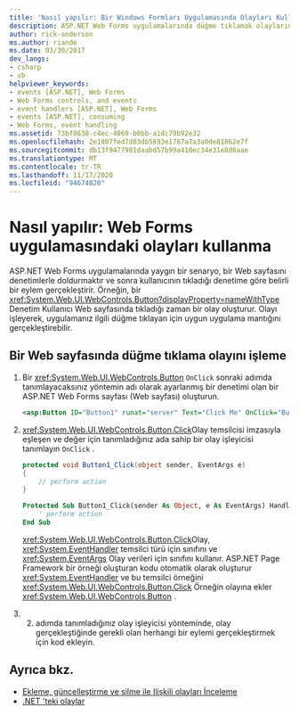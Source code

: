 ```yaml
---
title: 'Nasıl yapılır: Bir Windows Formları Uygulamasında Olayları Kullanma'
description: ASP.NET Web Forms uygulamalarında düğme tıklamak olaylarını nasıl işleyeceğinizi öğrenin.
author: rick-anderson
ms.author: riande
ms.date: 03/30/2017
dev_langs:
- csharp
- vb
helpviewer_keywords:
- events [ASP.NET], Web Forms
- Web Forms controls, and events
- event handlers [ASP.NET], Web Forms
- events [ASP.NET], consuming
- Web Forms, event handling
ms.assetid: 73bf8638-c4ec-4069-b0bb-a1dc79b92e32
ms.openlocfilehash: 2e1807fed7d03db5893e1767a7a3a0de81862e7f
ms.sourcegitcommit: db13f9477981daabd57b99a410ec34e31e8d6aae
ms.translationtype: MT
ms.contentlocale: tr-TR
ms.lasthandoff: 11/17/2020
ms.locfileid: "94674820"
---
```

# <a name="how-to-consume-events-in-a-web-forms-app"></a>Nasıl yapılır: Web Forms uygulamasındaki olayları kullanma

ASP.NET Web Forms uygulamalarında yaygın bir senaryo, bir Web sayfasını denetimlerle doldurmaktır ve sonra kullanıcının tıkladığı denetime göre belirli bir eylem gerçekleştirir. Örneğin, bir <xref:System.Web.UI.WebControls.Button?displayProperty=nameWithType> Denetim Kullanıcı Web sayfasında tıkladığı zaman bir olay oluşturur. Olayı işleyerek, uygulamanız ilgili düğme tıklayan için uygun uygulama mantığını gerçekleştirebilir.  
  
## <a name="handle-a-button-click-event-on-a-webpage"></a>Bir Web sayfasında düğme tıklama olayını işleme  
  
1. Bir <xref:System.Web.UI.WebControls.Button> `OnClick` sonraki adımda tanımlayacaksınız yöntemin adı olarak ayarlanmış bir denetimi olan bir ASP.NET Web Forms sayfası (Web sayfası) oluşturun.  
  
    ```xml  
    <asp:Button ID="Button1" runat="server" Text="Click Me" OnClick="Button1_Click" />  
    ```  
  
2. <xref:System.Web.UI.WebControls.Button.Click>Olay temsilcisi imzasıyla eşleşen ve değer için tanımladığınız ada sahip bir olay işleyicisi tanımlayın `OnClick` .  
  
    ```csharp  
    protected void Button1_Click(object sender, EventArgs e)  
    {  
        // perform action  
    }  
    ```  
  
    ```vb  
    Protected Sub Button1_Click(sender As Object, e As EventArgs) Handles Button1.Click  
        ' perform action  
    End Sub  
    ```  
  
     <xref:System.Web.UI.WebControls.Button.Click>Olay, <xref:System.EventHandler> temsilci türü için sınıfını ve <xref:System.EventArgs> Olay verileri için sınıfını kullanır. ASP.NET Page Framework bir örneği oluşturan kodu otomatik olarak oluşturur <xref:System.EventHandler> ve bu temsilci örneğini <xref:System.Web.UI.WebControls.Button.Click> Örneğin olayına ekler <xref:System.Web.UI.WebControls.Button> .  
  
3. 2. adımda tanımladığınız olay işleyicisi yönteminde, olay gerçekleştiğinde gerekli olan herhangi bir eylemi gerçekleştirmek için kod ekleyin.  
  
## <a name="see-also"></a>Ayrıca bkz.

- [Ekleme, güncelleştirme ve silme ile Ilişkili olayları İnceleme](data-access/editing-inserting-and-deleting-data/examining-the-events-associated-with-inserting-updating-and-deleting-cs.md)
- [.NET 'teki olaylar](/dotnet/standard/index.md)
